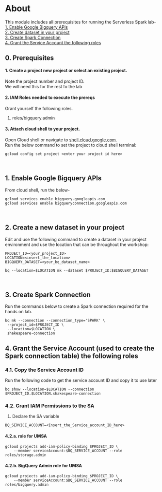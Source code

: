 # About

This module includes all prerequisites for running the Serverless Spark lab-<br>
[1. Enable Google Bigquery APIs](01-gcp-prerequisites.md#1-enable-google-bigquery-apis)<br>
[2. Create dataset in your project](01-gcp-prerequisites.md#2-create-a-new-dataset-in-your-project)<br>
[3. Create Spark Connection](01-gcp-prerequisites.md#3-create-spark-connection)<br>
[4. Grant the Service Account the following roles](01-gcp-prerequisites.md#4-grant-the-service-account-the-following-roles)<br>

## 0. Prerequisites

#### 1. Create a project new project or select an existing project.
Note the project number and project ID. <br>
We will need this for the rest fo the lab

#### 2. IAM Roles needed to execute the prereqs
Grant yourself the following roles. <br>
1. roles/bigquery.admin

#### 3. Attach cloud shell to your project.
Open Cloud shell or navigate to [shell.cloud.google.com](https://shell.cloud.google.com). <br>
Run the below command to set the project to cloud shell terminal:

```
gcloud config set project <enter your project id here>

```

<br>

## 1. Enable Google Bigquery APIs

From cloud shell, run the below-
```
gcloud services enable bigquery.googleapis.com
gcloud services enable bigqueryconnection.googleapis.com
```

<br>

## 2. Create a new dataset in your project

Edit and use the following command to create a dataset in your project environment and use the location that can be throughout the workshop:

```
PROJECT_ID=<your_project_ID>
LOCATION=<insert_the_location>
BIGQUERY_DATASET=<your_bq_dataset_name>

bq --location=$LOCATION mk --dataset $PROJECT_ID:$BIGQUERY_DATASET
```

<br>

## 3. Create Spark Connection

Run the commands below to create a Spark connection required for the hands on lab.

```
bq mk --connection --connection_type='SPARK' \
 --project_id=$PROJECT_ID \
 --location=$LOCATION \
 shakespeare-connection
```

## 4. Grant the Service Account (used to create the Spark connection table) the following roles

### 4.1. Copy the Service Account ID

Run the following code to get the service account ID and copy it to use later

```
bq show --location=$LOCATION --connection $PROJECT_ID.$LOCATION.shakespeare-connection

```

### 4.2. Grant IAM Permissions to the SA

1. Declare the SA variable
```
BQ_SERVICE_ACCOUNT=<Insert_the_Service_account_ID_here>
```

#### 4.2.a.  role for UMSA

```
gcloud projects add-iam-policy-binding $PROJECT_ID \
    --member serviceAccount:$BQ_SERVICE_ACCOUNT --role roles/storage.admin

```

#### 4.2.b. BigQuery Admin role for UMSA

```
gcloud projects add-iam-policy-binding $PROJECT_ID \
    --member serviceAccount:$BQ_SERVICE_ACCOUNT --role roles/bigquery.admin

```
